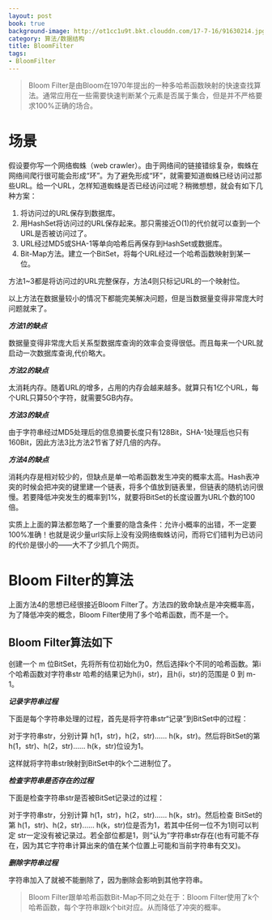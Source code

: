 ```yaml
---
layout: post
book: true
background-image: http://ot1cc1u9t.bkt.clouddn.com/17-7-16/91630214.jpg
category: 算法/数据结构
title: BloomFilter
tags:
- BloomFilter
---
```


>Bloom Filter是由Bloom在1970年提出的一种多哈希函数映射的快速查找算法。通常应用在一些需要快速判断某个元素是否属于集合，但是并不严格要求100%正确的场合。

场景
===
假设要你写一个网络蜘蛛（web crawler）。由于网络间的链接错综复杂，蜘蛛在网络间爬行很可能会形成“环”。为了避免形成“环”，就需要知道蜘蛛已经访问过那些URL。给一个URL，怎样知道蜘蛛是否已经访问过呢？稍微想想，就会有如下几种方案：

1. 将访问过的URL保存到数据库。
2. 用HashSet将访问过的URL保存起来。那只需接近O(1)的代价就可以查到一个URL是否被访问过了。
3. URL经过MD5或SHA-1等单向哈希后再保存到HashSet或数据库。
4. Bit-Map方法。建立一个BitSet，将每个URL经过一个哈希函数映射到某一位。

方法1~3都是将访问过的URL完整保存，方法4则只标记URL的一个映射位。

以上方法在数据量较小的情况下都能完美解决问题，但是当数据量变得非常庞大时问题就来了。

***方法1的缺点***

数据量变得非常庞大后关系型数据库查询的效率会变得很低。而且每来一个URL就启动一次数据库查询,代价略大。

***方法2的缺点***

太消耗内存。随着URL的增多，占用的内存会越来越多。就算只有1亿个URL，每个URL只算50个字符，就需要5GB内存。

***方法3的缺点***

由于字符串经过MD5处理后的信息摘要长度只有128Bit，SHA-1处理后也只有160Bit，因此方法3比方法2节省了好几倍的内存。

***方法4的缺点***

消耗内存是相对较少的，但缺点是单一哈希函数发生冲突的概率太高。Hash表冲突的时候会把冲突的键里建一个链表，将多个值放到链表里，但链表的随机访问很慢。若要降低冲突发生的概率到1%，就要将BitSet的长度设置为URL个数的100倍。

实质上上面的算法都忽略了一个重要的隐含条件：允许小概率的出错，不一定要100%准确！也就是说少量url实际上没有没网络蜘蛛访问，而将它们错判为已访问的代价是很小的——大不了少抓几个网页。

Bloom Filter的算法 
===
上面方法4的思想已经很接近Bloom Filter了。方法四的致命缺点是冲突概率高，为了降低冲突的概念，Bloom Filter使用了多个哈希函数，而不是一个。

Bloom Filter算法如下
---
创建一个 m 位BitSet，先将所有位初始化为0，然后选择k个不同的哈希函数。第i个哈希函数对字符串str 哈希的结果记为h(i，str)，且h(i，str)的范围是 0 到 m-1。

***记录字符串过程***

下面是每个字符串处理的过程，首先是将字符串str“记录”到BitSet中的过程：

对于字符串str，分别计算 h(1，str)，h(2，str)…… h(k，str)。然后将BitSet的第 h(1，str)、h(2，str)…… h(k，str)位设为1。

这样就将字符串str映射到BitSet中的k个二进制位了。

***检查字符串是否存在的过程***

下面是检查字符串str是否被BitSet记录过的过程：

对于字符串str，分别计算 h(1，str)，h(2，str)…… h(k，str)。然后检查 BitSet的第 h(1，str)、h(2，str)…… h(k，str)位是否为1，若其中任何一位不为1则可以判定 str一定没有被记录过。若全部位都是1，则“认为”字符串str存在(也有可能不存在，因为其它字符串计算出来的值在某个位置上可能和当前字符串有交叉)。

***删除字符串过程***

字符串加入了就被不能删除了，因为删除会影响到其他字符串。

> Bloom Filter跟单哈希函数Bit-Map不同之处在于：Bloom Filter使用了k个哈希函数，每个字符串跟k个bit对应。从而降低了冲突的概率。